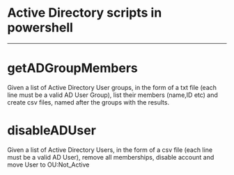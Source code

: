 # Active Directory scripts in powershell
_________________________________________

# getADGroupMembers
Given a list of Active Directory User groups, in the form of a txt file
(each line must be a valid AD User Group), list their members (name,ID etc)
and create csv files, named after the groups with the results.

# disableADUser
Given a list of Active Directory Users, in the form of a csv file 
(each line must be a valid AD User), remove all memberships, disable account and move User to OU:Not_Active


